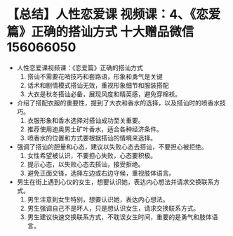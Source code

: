 # 【总结】人性恋爱课 视频课：4、《恋爱篇》正确的搭讪方式  十大赠品微信156066050

-   人性恋爱课视频课：《恋爱篇》正确的搭讪方式
    1.  搭讪不需要花哨技巧和套路语，形象和勇气是关键
    2.  话术和剧情模式搭讪无效，重视形象细节和服装搭配
    3.  大衣是秋冬搭讪必备，展现风度和精英感，避免穿棉袄。
-   介绍了搭配衣服的重要性，提到了大衣和香水的选择，以及搭讪时的喷香水技巧。
    1.  衣服形象和香水选择对搭讪成功至关重要。
    2.  推荐使用迪奥男士矿叶香水，适合各种经济条件。
    3.  喷香水的位置和方式要根据搭讪的情境来选择。
-   强调了搭讪的胆量和心态，建议以失败心态去搭讪，不要担心被拒绝。
    1.  女性希望被认识，不要担心失败，心态要积极。
    2.  提示心态，以失败心态去搭讪，接受拒绝。
    3.  避免正面交锋，选择左边或右边守候，重视肢体语言。
-   男生在街上遇到心仪的女生，想要认识她，表达内心想法并请求交换联系方式。
    1.  男生注意到女生特别，想要认识她，表达内心想法。
    2.  男生强调自己不是坏人，只是想认识女生，请求交换联系方式。
    3.  男生建议快速交换联系方式，不耽误女生时间，重要的是勇气和肢体语言。